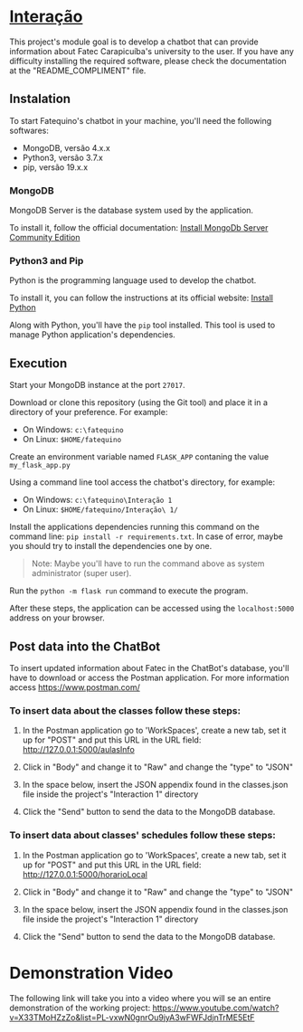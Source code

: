 # [Interação](https://fatequino.com.br/construcao-do-fatequino/interacao/)

This project's module goal is to develop a chatbot that can provide information about Fatec Carapicuíba's university to the user. If you have any difficulty installing the required software, please check the documentation at the "README_COMPLIMENT" file.


## Instalation

To start Fatequino's chatbot in your machine, you'll need the following softwares:

- MongoDB, versão 4.x.x
- Python3, versão 3.7.x
- pip, versão 19.x.x

### MongoDB

MongoDB Server is the database system used by the application.

To install it, follow the official documentation: [Install MongoDb Server Community Edition](https://docs.mongodb.com/manual/administration/install-community/)

### Python3 and Pip

Python is the programming language used to develop the chatbot.

To install it, you can follow the instructions at its official website: [Install Python](https://www.python.org/downloads/)

Along with Python, you'll have the `pip` tool installed. This tool is used to manage Python application's dependencies.

## Execution

Start your MongoDB instance at the port `27017`.

Download or clone this repository (using the Git tool) and place it in a directory of your preference. For example:

* On Windows: `c:\fatequino`
* On Linux: `$HOME/fatequino`

Create an environment variable named `FLASK_APP` contaning the value `my_flask_app.py`

Using a command line tool access the chatbot's directory, for example:

* On Windows: `c:\fatequino\Interação 1`
* On Linux: `$HOME/fatequino/Interação\ 1/`



Install the applications dependencies running this command on the command line: `pip install -r requirements.txt`. In case of error, maybe you should try to install the dependencies one by one.

> Note: Maybe you'll have to run the command above as system administrator (super user).

Run the `python -m flask run` command to execute the program.

After these steps, the application can be accessed using the `localhost:5000` address on your browser.

## Post data into the ChatBot

To insert updated information about Fatec in the ChatBot's database, you'll have to download or access the Postman application. For more information access https://www.postman.com/

### To insert data about the classes follow these steps:

1. In the Postman application go to 'WorkSpaces', create a new tab, set it up for "POST" and put this URL in the URL field: http://127.0.0.1:5000/aulasInfo

2. Click in "Body" and change it to "Raw" and change the "type" to "JSON"

3. In the space below, insert the JSON appendix found in the classes.json file inside the project's "Interaction 1" directory

4. Click the "Send" button to send the data to the MongoDB database.

### To insert data about classes' schedules follow these steps:

1. In the Postman application go to 'WorkSpaces', create a new tab, set it up for "POST" and put this URL in the URL field: http://127.0.0.1:5000/horarioLocal

2. Click in "Body" and change it to "Raw" and change the "type" to "JSON"

3. In the space below, insert the JSON appendix found in the classes.json file inside the project's "Interaction 1" directory

4. Click the "Send" button to send the data to the MongoDB database.


# Demonstration Video

The following link will take you into a video where you will se an entire demonstration of the working project: https://www.youtube.com/watch?v=X33TMoHZzZo&list=PL-vxwN0gnrOu9jyA3wFWFJdjnTrME5EtF